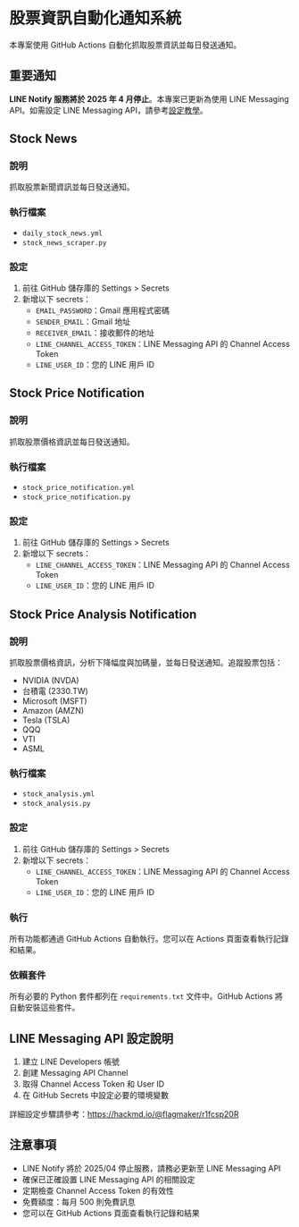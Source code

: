 # 股票資訊自動化通知系統

本專案使用 GitHub Actions 自動化抓取股票資訊並每日發送通知。

## 重要通知

**LINE Notify 服務將於 2025 年 4 月停止**。本專案已更新為使用 LINE Messaging API。如需設定 LINE Messaging API，請參考[設定教學](https://hackmd.io/@flagmaker/r1fcsp20R)。

## Stock News

### 說明

抓取股票新聞資訊並每日發送通知。

### 執行檔案

- `daily_stock_news.yml`
- `stock_news_scraper.py`

### 設定

1. 前往 GitHub 儲存庫的 Settings > Secrets
2. 新增以下 secrets：
   - `EMAIL_PASSWORD`：Gmail 應用程式密碼
   - `SENDER_EMAIL`：Gmail 地址
   - `RECEIVER_EMAIL`：接收郵件的地址
   - `LINE_CHANNEL_ACCESS_TOKEN`：LINE Messaging API 的 Channel Access Token
   - `LINE_USER_ID`：您的 LINE 用戶 ID

## Stock Price Notification

### 說明

抓取股票價格資訊並每日發送通知。

### 執行檔案

- `stock_price_notification.yml`
- `stock_price_notification.py`

### 設定

1. 前往 GitHub 儲存庫的 Settings > Secrets
2. 新增以下 secrets：
   - `LINE_CHANNEL_ACCESS_TOKEN`：LINE Messaging API 的 Channel Access Token
   - `LINE_USER_ID`：您的 LINE 用戶 ID

## Stock Price Analysis Notification

### 說明

抓取股票價格資訊，分析下降幅度與加碼量，並每日發送通知。追蹤股票包括：

- NVIDIA (NVDA)
- 台積電 (2330.TW)
- Microsoft (MSFT)
- Amazon (AMZN)
- Tesla (TSLA)
- QQQ
- VTI
- ASML

### 執行檔案

- `stock_analysis.yml`
- `stock_analysis.py`

### 設定

1. 前往 GitHub 儲存庫的 Settings > Secrets
2. 新增以下 secrets：
   - `LINE_CHANNEL_ACCESS_TOKEN`：LINE Messaging API 的 Channel Access Token
   - `LINE_USER_ID`：您的 LINE 用戶 ID

### 執行

所有功能都通過 GitHub Actions 自動執行。您可以在 Actions 頁面查看執行記錄和結果。

### 依賴套件

所有必要的 Python 套件都列在 `requirements.txt` 文件中。GitHub Actions 將自動安裝這些套件。

## LINE Messaging API 設定說明

1. 建立 LINE Developers 帳號
2. 創建 Messaging API Channel
3. 取得 Channel Access Token 和 User ID
4. 在 GitHub Secrets 中設定必要的環境變數

詳細設定步驟請參考：https://hackmd.io/@flagmaker/r1fcsp20R

## 注意事項

- LINE Notify 將於 2025/04 停止服務，請務必更新至 LINE Messaging API
- 確保已正確設置 LINE Messaging API 的相關設定
- 定期檢查 Channel Access Token 的有效性
- 免費額度：每月 500 則免費訊息
- 您可以在 GitHub Actions 頁面查看執行記錄和結果
